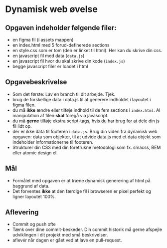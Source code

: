 # Dynamisk web øvelse

## Opgaven indeholder følgende filer:

- en figma fil (i assets mappen)
- en index.html med 5 forud-definerede sections
- en style.css som er tom (den er linket til html). Her kan du skrive din css.
- en javascript fil med data (`data.js`)
- en javascript fil hvor du skal skrive din kode (`index.js`)
- begge javascript filer er loadet i html

## Opgavebeskrivelse

- Som det første: Lav en branch til dit arbejde. Tjek.
- brug de forskellige data i data.js til at generere indholdet i layoutet i figma filen.
- du må **ikke** ændre eller tilføje indhold til de fem sections i `index.html`. Al manipulation af filen **skal** foregå via javascript.
- du må **gerne** tilføje ekstra script-tags, hvis du har brug for at dele din js fil lidt op.
- der er ikke data til footeren i `data.js`. Brug din viden fra dynamisk web opgaven: data som objekter, til at udvide data.js med et data objekt som indeholder informationerne til footeren.
- Strukturer din CSS med din foretrukne metodologi som fx. smacss, BEM eller atomic design el.

## Mål

- Formålet med opgaven er at træne dynamisk generering af html på baggrund af data.
- Det forventes **ikke** at den færdige fil i browseren er pixel perfekt og ligner layoutet 100%.

## Aflevering

- Commit og push ofte
- Tænk over dine commit-beskeder. Din commit historik må gerne afspejle udviklingen i dit projekt med små beskrivelser.
- aflevér når dagen er gået ved at lave en pull-request.

